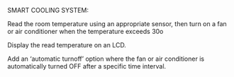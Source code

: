 SMART COOLING SYSTEM:

Read the room temperature using an appropriate sensor, then turn on a fan or air conditioner when the temperature exceeds 30o

Display the read temperature on an LCD.

Add an ‘automatic turnoff’ option where the fan or air conditioner is automatically turned OFF after a specific time interval.

